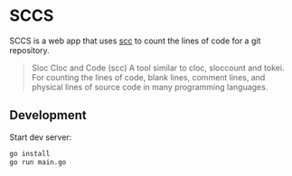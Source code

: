 # SCCS

SCCS is a web app that uses [scc](https://github.com/boyter/scc) to count the lines of code for a git repository.

> Sloc Cloc and Code (scc)
> A tool similar to cloc, sloccount and tokei. For counting the lines of code, blank lines, comment lines, and physical lines of source code in many programming languages.

## Development

Start dev server:

```sh
go install
go run main.go
```

